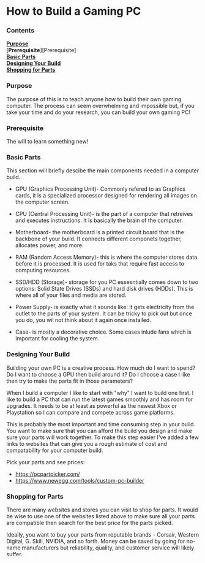 # How to Build a Gaming PC

### Contents
[**Purpose**][Purpose]<br>
[**Prerequisite**][Prerequisite]<br>
[**Basic Parts**][Basic Parts]<br>
[**Designing Your Build**][Designing Your Build]<br>
[**Shopping for Parts**][Shopping for Parts]

### Purpose
The purpose of this is to teach anyone how to build their own gaming computer. The process can seem overwhelming and impossible but, if you take your time and do your research, you can build your own gaming PC!

### Prerequisite
The will to learn something new!

### Basic Parts

This section will briefly descibe the main components needed in a computer build.

* GPU (Graphics Processing Unit)- Commonly refered to as Graphics cards, it is a specialized processor designed for rendering all images on the computer screen.

* CPU (Central Processing Unit)- is the part of a computer that retreives and executes instructions. It is basically the brain of the computer. 

* Motherboard- the motherboard is a printed circuit board that is the backbone of your build. It connects different componets together, allocates power, and more.

* RAM (Random Access Memory)- this is where the computer stores data before it is processed. It is used for taks that require fast access to computing resources.

* SSD/HDD (Storage)- storage for you PC essesntially comes down to two options: Solid State Drives (SSDs) and hard disk drives (HDDs). This is where all of your files and media are stored.

* Power Supply- is exactly what it sounds like: it gets electricity from the outlet to the parts of your system. It can be tricky to pick out but once you do, you wil not think about it again once installed.

* Case- is mostly a decorative choice. Some cases inlude fans which is important for cooling the system. 

### Designing Your Build

Building your own PC is a creative process. How much do I want to spend? Do I want to choose a GPU then build around it? Do I choose a case I like then try to make the parts fit in those parameters?

When I build a computer I like to start with "why" I want to build one first. I like to build a PC that can run the latest games smoothly and has room for upgrades. It needs to be at least as powerful as the newest Xbox or Playstation so I can compare and compete across game platforms.

This is probably the most important and time consuming step in your build. You want to make sure that you can afford the build you design and make sure your parts will work together. To make this step easier I've added a few links to websites that can give you a rough estimate of cost and compatability  for your computer build.

Pick your parts and see prices:
* https://pcpartpicker.com/
* https://www.newegg.com/tools/custom-pc-builder


### Shopping for Parts

There are many websites and stores you can visit to shop for parts. It would be wise to use one of the websites listed above to make sure all your parts are compatible then search for the best price for the parts picked.

Ideally, you want to buy your parts from reputable brands - Corsair, Western Digital, G. Skill, NVIDIA, and so forth. Money can be saved by going for no-name manufacturers but reliability, quality, and customer service will likely suffer.

[Purpose]: #Purpose
[Prerequitiste]: #Prerequisite
[Basic Parts]: #Basic-Parts
[Designing Your Build]: #Designing-Your-Build
[Shopping for Parts]: #Shopping-for-Parts
